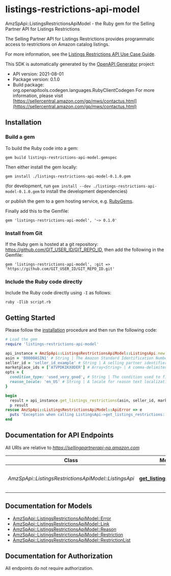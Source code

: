 # listings-restrictions-api-model

AmzSpApi::ListingsRestrictionsApiModel - the Ruby gem for the Selling Partner API for Listings Restrictions

The Selling Partner API for Listings Restrictions provides programmatic access to restrictions on Amazon catalog listings.

For more information, see the [Listings Restrictions API Use Case Guide](https://github.com/amzn/selling-partner-api-docs/blob/main/guides/en-US/use-case-guides/listings-restrictions-api-use-case-guide/listings-restrictions-api-use-case-guide_2021-08-01.md).

This SDK is automatically generated by the [OpenAPI Generator](https://openapi-generator.tech) project:

- API version: 2021-08-01
- Package version: 0.1.0
- Build package: org.openapitools.codegen.languages.RubyClientCodegen
For more information, please visit [https://sellercentral.amazon.com/gp/mws/contactus.html](https://sellercentral.amazon.com/gp/mws/contactus.html)

## Installation

### Build a gem

To build the Ruby code into a gem:

```shell
gem build listings-restrictions-api-model.gemspec
```

Then either install the gem locally:

```shell
gem install ./listings-restrictions-api-model-0.1.0.gem
```

(for development, run `gem install --dev ./listings-restrictions-api-model-0.1.0.gem` to install the development dependencies)

or publish the gem to a gem hosting service, e.g. [RubyGems](https://rubygems.org/).

Finally add this to the Gemfile:

    gem 'listings-restrictions-api-model', '~> 0.1.0'

### Install from Git

If the Ruby gem is hosted at a git repository: https://github.com/GIT_USER_ID/GIT_REPO_ID, then add the following in the Gemfile:

    gem 'listings-restrictions-api-model', :git => 'https://github.com/GIT_USER_ID/GIT_REPO_ID.git'

### Include the Ruby code directly

Include the Ruby code directly using `-I` as follows:

```shell
ruby -Ilib script.rb
```

## Getting Started

Please follow the [installation](#installation) procedure and then run the following code:

```ruby
# Load the gem
require 'listings-restrictions-api-model'

api_instance = AmzSpApi::ListingsRestrictionsApiModel::ListingsApi.new
asin = 'B0000ASIN1' # String | The Amazon Standard Identification Number (ASIN) of the item.
seller_id = 'seller_id_example' # String | A selling partner identifier, such as a merchant account.
marketplace_ids = ['ATVPDKIKX0DER'] # Array<String> | A comma-delimited list of Amazon marketplace identifiers for the request.
opts = {
  condition_type: 'used_very_good', # String | The condition used to filter restrictions.
  reason_locale: 'en_US' # String | A locale for reason text localization. When not provided, the default language code of the first marketplace is used. Examples: \"en_US\", \"fr_CA\", \"fr_FR\". Localized messages default to \"en_US\" when a localization is not available in the specified locale.
}

begin
  result = api_instance.get_listings_restrictions(asin, seller_id, marketplace_ids, opts)
  p result
rescue AmzSpApi::ListingsRestrictionsApiModel::ApiError => e
  puts "Exception when calling ListingsApi->get_listings_restrictions: #{e}"
end

```

## Documentation for API Endpoints

All URIs are relative to *https://sellingpartnerapi-na.amazon.com*

Class | Method | HTTP request | Description
------------ | ------------- | ------------- | -------------
*AmzSpApi::ListingsRestrictionsApiModel::ListingsApi* | [**get_listings_restrictions**](docs/ListingsApi.md#get_listings_restrictions) | **GET** /listings/2021-08-01/restrictions | 


## Documentation for Models

 - [AmzSpApi::ListingsRestrictionsApiModel::Error](docs/Error.md)
 - [AmzSpApi::ListingsRestrictionsApiModel::Link](docs/Link.md)
 - [AmzSpApi::ListingsRestrictionsApiModel::Reason](docs/Reason.md)
 - [AmzSpApi::ListingsRestrictionsApiModel::Restriction](docs/Restriction.md)
 - [AmzSpApi::ListingsRestrictionsApiModel::RestrictionList](docs/RestrictionList.md)


## Documentation for Authorization

 All endpoints do not require authorization.

